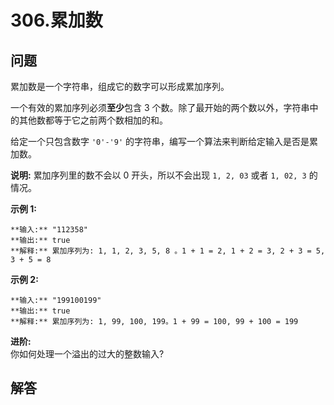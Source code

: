# 306.累加数

## 问题

累加数是一个字符串，组成它的数字可以形成累加序列。

一个有效的累加序列必须**至少**包含 3 个数。除了最开始的两个数以外，字符串中的其他数都等于它之前两个数相加的和。

给定一个只包含数字 `'0'-'9'` 的字符串，编写一个算法来判断给定输入是否是累加数。

**说明:** 累加序列里的数不会以 0 开头，所以不会出现 `1, 2, 03` 或者 `1, 02, 3` 的情况。

**示例 1:**

```
**输入:** "112358"
**输出:** true
**解释:** 累加序列为: 1, 1, 2, 3, 5, 8 。1 + 1 = 2, 1 + 2 = 3, 2 + 3 = 5, 3 + 5 = 8

```

**示例 2:**

```
**输入:** "199100199"
**输出:** true
**解释:** 累加序列为: 1, 99, 100, 199。1 + 99 = 100, 99 + 100 = 199
```

**进阶:**  
你如何处理一个溢出的过大的整数输入?



## 解答


